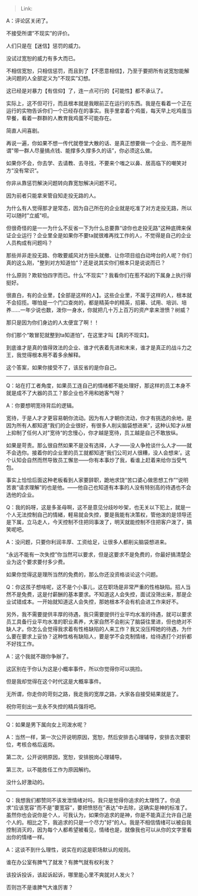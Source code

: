 > Link: 

A：评论区关闭了。

不接受所谓”不现实”的评价。

人们只是在【迷信】惩罚的威力。

没试过宽恕的威力有多大而已。

不相信宽恕，只相信惩罚，而且到了【不愿意相信】，乃至于要把所有说宽恕能解决问题的人全部定义为"不现实”幻想。

这已经是对暴力【有信仰】了，连一点可行的【可能性】都不承认了。

实际上，这不但可行，而且根本就是我眼前正在运行的东西。我是在看着一个正在运行的实物告诉你们一个已经存在的事实。我手里拿着个鸡蛋，每天早上吃鸡蛋当早餐，看着一群群的人教育我鸡蛋不可能存在。

简直人间喜剧。

再说一遍，你如果不想一传代就卷堂大散的话、是真正想要做一个企业、而不是所谓"带一群人尽量搞点钱、能撑多久撑多久的话”，你必须这么做。

如果你不会，你去学、去请教、去寻找，不要来个嗤之以鼻、居高临下的嘲笑对方“没有常识“。

你非从靠惩罚解決问题转向靠宽恕解决问题不可。

因为前者只能拿来管自知走投无路的人。

为什么有人觉得那才是常态，因为自己所在的企业就是吃准了对方走投无路，所以可以随时”立威"呗。

但很奇怪的是一一为什么不反省一下为什么总要靠“谅你也走投无路"这种底牌来保证企业运行？企业里全是如果你不要ta就很难再找工作的人，不觉得是自己的企业人员构成有问题吗？

那些并非走投无路、你敢要威风对方扭头就撤、让你项目组白动垮台的人呢？你们真的这么刚，"整到对方知道怕“？还是说其实你们根本只是说说而已？

什么原则？欺软怕四字而已。什么”不现实”？我看你们在惹不起的下属身上执行得挺好。

很直白，有的企业里，【全部是这样的人】。这些企业里，不属于这样的人，根本就不会招揽。哪怕是一个门口查岗的，都是精英中的精英，招募、试用、培训、培养......一年少说也数，泼你一身水，你就把几十万上百万的资产拿来泄愤？树威？

那只是因为你们身边的人太便宜了啊！！

你们那个“敢冒犯就整到ta知道怕”，在这里才叫【真的不现实】。

到底谁才是真的值得效法的企业、谁才代表着先进和末来，谁才是真正的战斗力之王，我觉得根本用不着多余解释。

这个答案，如果你接受不了，该反省的是你自己。

---

Q：站在打工者角度，如果员工连自己的情绪都不能处理好，那这样的员工本身不就是成不了大器的员工？那企业也不用和她客气呀？

A：你要想明宽待背后的逻辑。

宽待，于是人才才更容易朝你流动。因为有人才朝你流动，你才有挑选的余地，是因为所有人都知道“我们的企业很好，有很多人削尖脑袋想进来”，这种认知才从根上抑制了任何人对"宽待“的念慢心，你才越是宽待，员工越是自己不敢放纵。

如果是苛责。那么很自然如果不是没有选择，人才——没人争抢谈什么人才——就不会选你。接着你的企业里的员工就都知道“我们公司对人很糟，没人会想来’。这个认知会自然而然导致员工懈怠——你有本事炒了我，看谁上赶着来给你当受气包。

事实上恰恰后面这种老板看到人家要辞职，跪地求饶“苦口婆心做思想工作”“说明苦衷”请求理解”的也是他。——他自己也知道有本事的人没有特别高的待遇也不会选他的企业。

Q：我的妈呀，这是多圣母啊，这不是意见分歧吵吵架，也无关以下犯上，就是一个人无法控制自己的情緒，軽易就会失控，要是我能有决策权，管他泼的是领导还是下属，立马走人，今天控制不住把同事泼了，明天就能控制不住把客户泼了，搞笑呢吧。

A：没问题，只要你利润丰厚、工资给足，让很多人都削尖脑袋想进来。

“永远不能有一次失控”你当然可以要求，但是这要求不是免费的，你最好搞清楚企业为这个要求要付多少费。

如果你觉得这是理所当然的免费的，那么你还没资格谈论这个问题。

Q：你这孩子想啥呢，这不是个小事儿，这在职场是非常严重的性格缺陷。招人当然不是免费，这是付薪酬的基本要求。不知道这人会失控，面试没筛出来，那是企业试错成本。一开始就知道这人会失控，那她根本不会有机会进工作来好不。

另外，我不需要提供丰厚的待遇，我只需要提供行业平均水准的待遇，就可以要求员工具备行业平均水准的职业素养，大家自然不会削尖了脑袋往里进，但也绝对不缺人才。你怎么会觉得我求着有性格缺陷的人来工作？我又没压榨她的待遇，为什么要在要求上妥协？这种性格有缺陷人，要是学不会克制情绪，给待遇打个对折都不好找工作。

A：这个我就不跟你争辦了。

这区别在于你认为这是小概率事件，所以你觉得你可以挑捡。

但是我却觉得在这个时代这是大概率事件。

无所谓，你走你的苛刻之路，我走我的宽厚之路，大家各自接受結果就是了。

祝你苛刻出一支永不失控的精兵强将吧。

---

Q：如果是男下属向女上司泼水呢？

A：当然一样，第一次公开说明原因，宽恕，然后安排去心理辅导，安排去次要职位，考核合格后返岗。

第二次，公开说明原因，宽恕，安排脱岗心理辅导。

第三次，以不能胜任工作为原因解约。

没什么好激动的。

---

Q：我想我们都赞同不该发泄情绪对吗，我只是觉得你追求的太理性了。你追求“应该宽容"而不是”要宽容”，要把愤怒在”表达"中去除，这确实是神的标准了。虽然你也会说你是个人，可我认为，如果你追求的是神，你是不能真正允许自己是个人的。相比之下，我追求的只是一个尽力"好“的人。我是不相信情绪可以被自我控制消灭的，因为每个人都希望被看见，情绪也是，就像我也可以从你的文字里看出你的情绪一样。

A：这谈不到什么理性，说实在的这是职场默认的规则。

谁在办公室有脾气了就发？有脾气就有权利发？

该投诉投诉，该起诉起诉，哪里能心里不爽就对人发火？

否则岂不是谁脾气大谁厉害？
